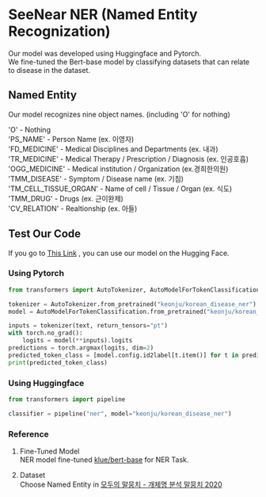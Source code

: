 # SeeNear NER (Named Entity Recognization)

Our model was developed using Huggingface and Pytorch.  
We fine-tuned the Bert-base model by classifying datasets that can relate to disease in the dataset. 

## Named Entity  
Our model recognizes nine object names. (including 'O' for nothing)  


'O' - Nothing  
'PS_NAME' - Person Name (ex. 이영자)  
'FD_MEDICINE' - Medical Disciplines and Departments (ex. 내과)  
'TR_MEDICINE' - Medical Therapy / Prescription / Diagnosis (ex. 인공호흡)  
'OGG_MEDICINE' - Medical institution / Organization (ex.경희한의원)
'TMM_DISEASE' - Symptom / Disease name (ex. 기침)  
'TM_CELL_TISSUE_ORGAN' - Name of cell / Tissue / Organ (ex. 식도)   
'TMM_DRUG' - Drugs (ex. 근이완제)  
'CV_RELATION' - Realtionship (ex. 아들) 



## Test Our Code

If you go to [This Link](https://huggingface.co/keonju/korean_disease_ner) , you can use our model on the Hugging Face.  

### Using Pytorch
```python
from transformers import AutoTokenizer, AutoModelForTokenClassification

tokenizer = AutoTokenizer.from_pretrained("keonju/korean_disease_ner")
model = AutoModelForTokenClassification.from_pretrained("keonju/korean_disease_ner")

inputs = tokenizer(text, return_tensors="pt")
with torch.no_grad():
    logits = model(**inputs).logits
predictions = torch.argmax(logits, dim=2)
predicted_token_class = [model.config.id2label[t.item()] for t in predictions[0]]
print(predicted_token_class)
```

### Using Huggingface
```python
from transformers import pipeline

classifier = pipeline("ner", model="keonju/korean_disease_ner") 
```

### Reference

1. Fine-Tuned Model  
NER model fine-tuned [klue/bert-base](https://huggingface.co/klue/bert-base) for NER Task.  

2. Dataset  
Choose Named Entity in [모두의 말뭉치 - 개체명 분석 말뭉치 2020](https://corpus.korean.go.kr/request/corpusRegist.do)
